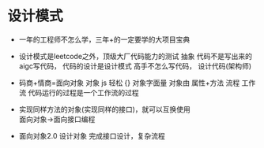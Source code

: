 # 设计模式

- 一年的工程师不怎么学，三年+的一定要学的大项目宝典
- 设计模式是leetcode之外，顶级大厂代码能力的测试
    抽象 代码不是写出来的  aigc写代码， 代码的设计是设计模式
    高手不怎么写代码，  设计代码(架构师)

- 码商+情商=面向对象
    对象 js 轻松 
    {} 对象字面量
    对象由 属性+方法
    流程 工作流 代码运行的过程是一个工作流的过程

- 实现同样方法的对象(实现同样的接口)，就可以互换使用    
    面向对象->面向接口编程
- 面向对象2.0  设计对象  完成接口设计，复杂流程